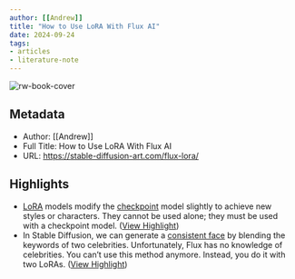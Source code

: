 ```yaml
---
author: [[Andrew]]
title: "How to Use LoRA With Flux AI"
date: 2024-09-24
tags: 
- articles
- literature-note
---
```

![rw-book-cover](https://stable-diffusion-art.com/wp-content/uploads/2024/08/image-83.png)

## Metadata
- Author: [[Andrew]]
- Full Title: How to Use LoRA With Flux AI
- URL: https://stable-diffusion-art.com/flux-lora/

## Highlights
- [LoRA](https://stable-diffusion-art.com/lora) models modify the [checkpoint](https://stable-diffusion-art.com/models) model slightly to achieve new styles or characters. They cannot be used alone; they must be used with a checkpoint model. ([View Highlight](https://read.readwise.io/read/01j8jmjk8tyerjjdfvjc7c4vw4))
- In Stable Diffusion, we can generate a [consistent face](https://stable-diffusion-art.com/consistent-face/) by blending the keywords of two celebrities. Unfortunately, Flux has no knowledge of celebrities. You can’t use this method anymore.
  Instead, you do it with two LoRAs. ([View Highlight](https://read.readwise.io/read/01j8jmk5kppd9j73xth5cf691q))
